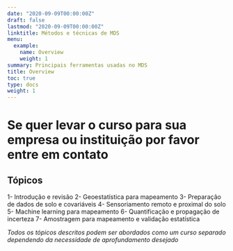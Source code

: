```yaml
---
date: "2020-09-09T00:00:00Z"
draft: false
lastmod: "2020-09-09T00:00:00Z"
linktitle: Métodos e técnicas de MDS
menu:
  example:
    name: Overview
    weight: 1
summary: Principais ferramentas usadas no MDS
title: Overview
toc: true
type: docs
weight: 1
---
```


# Se quer levar o curso para sua empresa ou instituição por favor entre em contato
## Tópicos 
1- Introdução e revisão 
2- Geoestatística para mapeamento
3- Preparação de dados de solo e covariáveis
4- Sensoriamento remoto e proximal do solo 
5- Machine learning para mapeamento
6- Quantificação e propagação de incerteza
7- Amostragem para mapeamento e validação estatística


*Todos os tópicos descritos podem ser abordados como um curso separado dependendo da necessidade de aprofundamento desejado*





